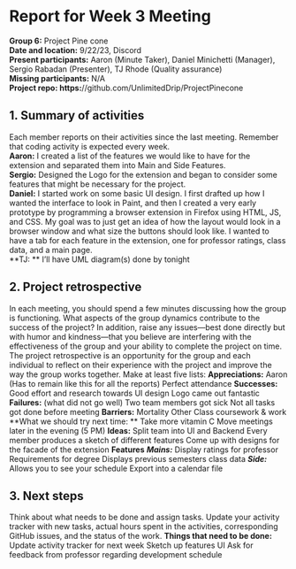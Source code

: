 # **Report for Week 3 Meeting**
**Group 6:** Project Pine cone<br>
**Date and location:** 9/22/23, Discord<br>
**Present participants:** Aaron (Minute Taker), Daniel Minichetti (Manager), Sergio Rabadan (Presenter), TJ Rhode (Quality assurance)<br>
**Missing participants:** N/A<br>
**Project repo: https:**//github.com/UnlimitedDrip/ProjectPinecone<br>
## **1. Summary of activities**
Each member reports on their activities since the last meeting. Remember that coding activity is expected every week. <br>
**Aaron:** I created a list of the features we would like to have for the extension and separated them into Main and Side Features.<br>
**Sergio:** Designed the Logo for the extension and began to consider some features that might be necessary for the project.<br>
**Daniel:** I started work on some basic UI design. I first drafted up how I wanted the interface to look in Paint, and then I created a very early prototype by programming a browser extension in Firefox using HTML, JS, and CSS. My goal was to just get an idea of how the layout would look in a browser window and what size the buttons should look like. I wanted to have a tab for each feature in the extension, one for professor ratings, class data, and a main page. <br>
**TJ: ** I’ll have UML diagram(s) done by tonight<br>
## **2. Project retrospective**
In each meeting, you should spend a few minutes discussing how the group is functioning. What aspects of the group dynamics contribute to the success of the project? In addition, raise any issues—best done directly but with humor and kindness—that you believe are interfering with the effectiveness of the group and your ability to complete the project on time.
The project retrospective is an opportunity for the group and each individual to reflect on their experience with the project and improve the way the group works together. Make at least five lists:
**Appreciations:**
Aaron (Has to remain like this for all the reports)
 Perfect attendance
**Successes:**
Good effort and research towards UI design
Logo came out fantastic
**Failures:** (what did not go well)
Two team members got sick
Not all tasks got done before meeting
**Barriers:** 
Mortality
Other Class coursework & work
**What we should try next time: ** 
Take more vitamin C
Move meetings later in the evening (5 PM)
**Ideas:**
Split team into UI and Backend
Every member produces a sketch of different features
Come up with designs for the facade of the extension
**Features** 
***Mains:***
Display ratings for professor
Requirements for degree
Displays previous semesters class data
***Side:***
Allows you to see your schedule
Export into a calendar file
## **3. Next steps**
Think about what needs to be done and assign tasks. Update your activity tracker with new tasks, actual hours spent in the activities, corresponding GitHub issues, and the status of the work.
**Things that need to be done:**
Update activity tracker for next week 
Sketch up features UI
Ask for feedback from professor regarding development schedule
 
